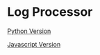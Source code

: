 Log Processor
================

[Python Version](https://github.com/panchorifa/logs/python)

[Javascript Version](https://github.com/panchorifa/logs/javascript)
